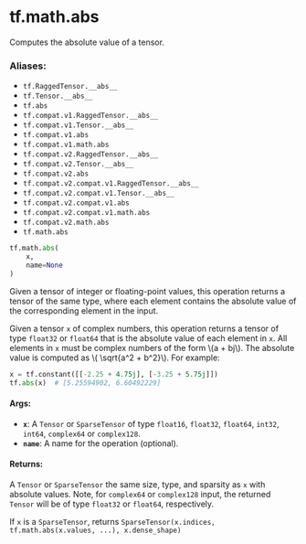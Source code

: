 <div itemscope itemtype="http://developers.google.com/ReferenceObject">
<meta itemprop="name" content="tf.math.abs" />
<meta itemprop="path" content="Stable" />
</div>

# tf.math.abs

Computes the absolute value of a tensor.

### Aliases:

* `tf.RaggedTensor.__abs__`
* `tf.Tensor.__abs__`
* `tf.abs`
* `tf.compat.v1.RaggedTensor.__abs__`
* `tf.compat.v1.Tensor.__abs__`
* `tf.compat.v1.abs`
* `tf.compat.v1.math.abs`
* `tf.compat.v2.RaggedTensor.__abs__`
* `tf.compat.v2.Tensor.__abs__`
* `tf.compat.v2.abs`
* `tf.compat.v2.compat.v1.RaggedTensor.__abs__`
* `tf.compat.v2.compat.v1.Tensor.__abs__`
* `tf.compat.v2.compat.v1.abs`
* `tf.compat.v2.compat.v1.math.abs`
* `tf.compat.v2.math.abs`
* `tf.math.abs`

``` python
tf.math.abs(
    x,
    name=None
)
```

<!-- Placeholder for "Used in" -->

Given a tensor of integer or floating-point values, this operation returns a
tensor of the same type, where each element contains the absolute value of the
corresponding element in the input.

Given a tensor `x` of complex numbers, this operation returns a tensor of type
`float32` or `float64` that is the absolute value of each element in `x`. All
elements in `x` must be complex numbers of the form \\(a + bj\\). The
absolute value is computed as \\( \sqrt{a^2 + b^2}\\).  For example:
```python
x = tf.constant([[-2.25 + 4.75j], [-3.25 + 5.75j]])
tf.abs(x)  # [5.25594902, 6.60492229]
```

#### Args:


* <b>`x`</b>: A `Tensor` or `SparseTensor` of type `float16`, `float32`, `float64`,
  `int32`, `int64`, `complex64` or `complex128`.
* <b>`name`</b>: A name for the operation (optional).


#### Returns:

A `Tensor` or `SparseTensor` the same size, type, and sparsity as `x` with
  absolute values.
Note, for `complex64` or `complex128` input, the returned `Tensor` will be
  of type `float32` or `float64`, respectively.

If `x` is a `SparseTensor`, returns
`SparseTensor(x.indices, tf.math.abs(x.values, ...), x.dense_shape)`
